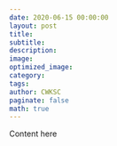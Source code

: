 ```yaml
---
date: 2020-06-15 00:00:00
layout: post
title: 
subtitle: 
description: 
image: 
optimized_image: 
category: 
tags: 
author: CWKSC
paginate: false
math: true
---
```


Content here